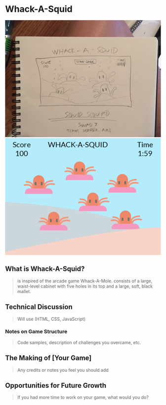 # Whack-A-Squid

![Image of wirframe](/images/Wireframe.png)
![Image of draft](/images/Draft.jpg)

## What is Whack-A-Squid?

> is inspired of the arcade game Whack-A-Mole. consists of a large, waist-level cabinet with five holes in its top and a large, soft, black mallet.

## Technical Discussion

> Will use (HTML, CSS, JavaScript)

### Notes on Game Structure

> Code samples, description of challenges you overcame, etc.

## The Making of [Your Game]

> Any credits or notes you feel you should add

## Opportunities for Future Growth

> If you had more time to work on your game, what would you do?
